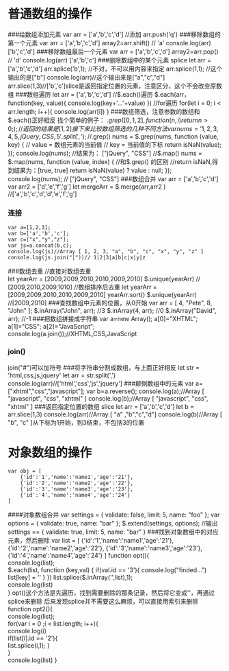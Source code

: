 # 普通数组的操作
> 
###给数组添加元素
    var arr = ['a','b','c','d']
    //添加
    arr.push('q')
###移除数组的第一个元素
    var arr = ['a','b','c','d']
    array2=arr.shift() // 'a'
    console.log(arr) ['b','c','d']
###移除数组最后一个元素
    var arr = ['a','b','c','d']
    array2=arr.pop() // 'd'
    console.log(arr) ['a','b','c']
###删除数组中的某个元素 splice
    let arr = ['a','b','c','d']
    arr.splice('b',1);  //不对，不可以用内容来指定
    arr.splice(1,1);  //这个输出的是["b"]
    console.log(arr)//这个输出来是["a","c","d"]
    arr.slice(1,3)//['b','c']slice是返回指定位置的元素，注意区分，这个不会改变原数组
###数组遍历
    let arr = ['a','b','c','d']
    //$.each()遍历
    $.each(arr， function(key, value){
        console.log(key+'...'+value)
    })
    //for遍历
    for(let i = 0; i < arr.length; i++){
        console.log(arr[i])
    }
###数组筛选，注意参数的数组和$.each()正好相反
    找个简单的例子：
    $.grep( [0,1,2], function(n,i){
        return n > 0;
    });//返回的结果是[1,2]
    接下来比较数组筛选的几种不同方法
    var nums = '1,2,3,4,5,jQuery,CSS,5'.split(',');
    //$.grep()
    nums = $.grep(nums, function (value, key) { 
        // value = 数组元素的当前值 
        // key = 当前值的下标 
        return isNaN(value);
    });
    console.log(nums); //结果为： ["jQuery", "CSS"] 
    //$.map()
    nums = $.map(nums, function (value, index) { 
        //和$.grep() 的区别 
        //return isNaN,得到结果为：[true, true] 
        return isNaN(value) ? value : null;
    });
    console.log(nums); // ["jQuery", "CSS"] 
###数组合并
    var arr = ['a','b','c','d']
    var arr2 = ['d','e','f','g']
    let mergeArr = $.merge(arr,arr2 ) //['a','b','c','d','d','e','f','g']
### 连接
    var a=[1,2,3];
    var b=['a','b','c'];
    var c=["x","y","z"];
    var js=a.concat(b,c);
    console.log(js)//Array [ 1, 2, 3, "a", "b", "c", "x", "y", "z" ]
    console.log(js.join("|"))// 1|2|3|a|b|c|x|y|z
###数组去重
    //直接对数组去重    
    let yearArr = [2009,2009,2010,2010,2009,2010]
    $.unique(yearArr) // [2009,2010,2009,1010]
    //数组排序后去重
    let yearArr = [2009,2009,2010,2010,2009,2010]
    yearArr.sort()
    $.unique(yearArr) //[2009,2010]
###查找数组中元素的位置，从0开始
    var arr = [ 4, "Pete", 8, "John" ];
    $.inArray("John", arr);  //3
    $.inArray(4, arr);  //0
    $.inArray("David", arr);  //-1
###把数组拼接成字符串
    var a=new Array();
    a[0]="XHTML";
    a[1]="CSS";
    a[2]="JavaScript";
    console.log(a.join());//XHTML,CSS,JavaScript    
### join()
 join("#")可以加符号
###将字符串分割成数组，与上面正好相反
    let str = 'html,css,js,jquery'
    let arr = str.split(',')
    console.log(arr)//['html','css','js','jquery']
###颠倒数组中的元素
    var a=["xhtml","css","javascript"];
    var b=a.reverse();
    console.log(a);//Array [ "javascript", "css", "xhtml" ]
    console.log(b);//Array [ "javascript", "css", "xhtml" ]
###返回指定位置的数组 slice
    let arr = ['a','b','c','d']
    let b = arr.slice(1,3)
    console.log(arr)//Array [ "a" ,"b","c","d"]
    console.log(b)//Array [ "b", "c" ]从下标为1开始，到3结束，不包括3的位置

# 对象数组的操作
> 
    var obj = [ 
        {'id':'1','name':'name1','age':'21'}, 
        {'id':'2','name':'name2','age':'22'}, 
        {'id':'3','name':'name3','age':'23'}, 
        {'id':'4','name':'name4','age':'24'}
    ]
####对象数组合并
    var settings = { validate: false, limit: 5, name: "foo" }; 
    var options = { validate: true, name: "bar" }; 
    $.extend(settings, options); 
    //输出settings == { validate: true, limit: 5, name: "bar" } 
###找到对象数组中的对应元素，然后删除
    var list = [ 
        {'id':'1','name':'name1','age':'21'}, 
        {'id':'2','name':'name2','age':'22'}, 
        {'id':'3','name':'name3','age':'23'}, 
        {'id':'4','name':'name4','age':'24'}
    ]
    function opt(){  
        console.log(list);  
        $.each(list, function (key,val) {   
            if(val.id == '3'){      
                console.log("finded...")      
                list[key] = ''    
            }  
        })  
        list.splice($.inArray('',list),1);  
        console.log(list)  
    }
    opt()这个方法是先遍历，找到需要删除的那条记录，然后将它变成''，再通过splice来删除
    后来发现splice并不需要这么麻烦，可以直接用索引来删除
    function opt2(){  
        console.log(list);  
        for(var i = 0 ;i < list.length; i++){    
            console.log(i)    
            if(list[i].id == '2'){      
                list.splice(i,1);
            }  
        }  
        console.log(list)
    }
